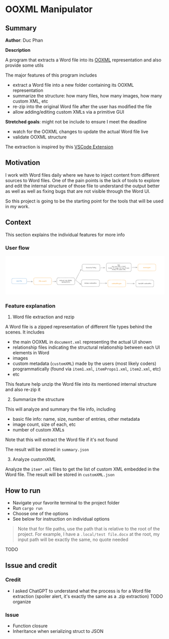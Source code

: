 # OOXML Manipulator

## Summary

**Author**: Duc Phan

**Description**

A program that extracts a Word file into its [OOXML](https://en.wikipedia.org/wiki/Office_Open_XML) representation and also provide some utils

The major features of this program includes

- extract a Word file into a new folder containing its OOXML representation
- summarize the structure: how many files, how many images, how many custom XML, etc
- re-zip into the original Word file after the user has modified the file
- allow adding/editing custom XMLs via a primitive GUI

**Stretched goals**: might not be include to ensure I meet the deadline

- watch for the OOXML changes to update the actual Word file live
- validate OOXML structure

The extraction is inspired by this [VSCode Extension](https://marketplace.visualstudio.com/items?itemName=yuenm18.ooxml-viewer)

## Motivation

I work with Word files daily where we have to inject content from different sources to Word files.
One of the pain points is the lack of tools to explore and edit the internal structure of those file to understand the output better as well as well as fixing bugs that are not visible through the Word UI.

So this project is going to be the starting point for the tools that will be used in my work.

## Context

This section explains the individual features for more info

### User flow

![User flow](./user-flow.png)

### Feature explanation

1. Word file extraction and rezip

A Word file is a zipped representation of different file types behind the scenes. It includes

- the main OOXML in `document.xml` representing the actual UI shown
- relationship files indicating the structural relationship between each UI elements in Word
- images
- custom metadata (`customXML`) made by the users (most likely coders) programmatically (found via `item1.xml`, `itemProps1.xml`, `item2.xml`, etc)
- etc

This feature help unzip the Word file into its mentioned internal structure and also re-zip it

2. Summarize the structure

This will analyze and summary the file info, including

- basic file info: name, size, number of entries, other metadata
- image count, size of each, etc
- number of custom XMLs

Note that this will extract the Word file if it's not found

The result will be stored in `summary.json`

3. Analyze customXML

Analyze the `item*.xml` files to get the list of custom XML embedded in the Word file. The result will be stored in `customXML.json`

## How to run

- Navigate your favorite terminal to the project folder
- Run `cargo run`
- Choose one of the options
- See below for instruction on individual options

> Note that for file paths, use the path that is relative to the root of the project. For example, I have a `.local/test file.docx` at the root, my input path will be exactly the same, no quote needed

TODO

## Issue and credit

### Credit

- I asked ChatGPT to understand what the process is for a Word file extraction (spoiler alert, it's exactly the same as a .zip extraction)
  TODO organize

### Issue

- Function closure
- Inheritance when serializing struct to JSON
